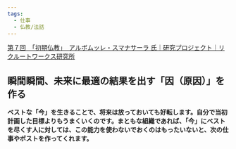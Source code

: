 ```yaml
---
tags:
  - 仕事
  - 仏教/法話
---
```

[第７回　「初期仏教」　アルボムッレ・スマナサーラ 氏｜研究プロジェクト｜リクルートワークス研究所](https://www.works-i.com/project/ikiiki/organization/detail007.html)

## 瞬間瞬間、未来に最適の結果を出す「因（原因）」を作る

**ベストな「今」を生きることで、将来は放っておいても好転します。自分で当初計画した目標よりもうまくいくのです。まともな組織であれば、「今」にベストを尽くす人に対しては、この能力を使わないでおくのはもったいないと、次の仕事やポストを作ってくれます。**

